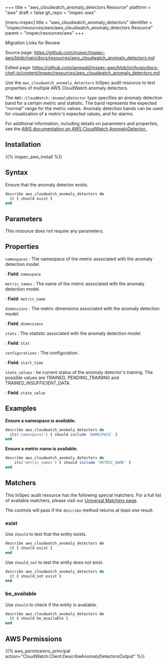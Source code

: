 +++
title = "aws_cloudwatch_anomaly_detectors Resource"
platform = "aws"
draft = false
gh_repo = "inspec-aws"

[menu.inspec]
title = "aws_cloudwatch_anomaly_detectors"
identifier = "inspec/resources/aws/aws_cloudwatch_anomaly_detectors Resource"
parent = "inspec/resources/aws"
+++

<div class="admonition-note">
<p class="admonition-note-title">Migration Links for Review</p>
<div class="admonition-note-text">
<p>Source page: <a href="https://github.com/inspec/inspec-aws/blob/main/docs/resources/aws_cloudwatch_anomaly_detectors.md">https://github.com/inspec/inspec-aws/blob/main/docs/resources/aws_cloudwatch_anomaly_detectors.md</a></p>
<p>Edited page: <a href="https://github.com/ianmadd/inspec-aws/blob/im/hugo/docs-chef-io/content/inspec/resources/aws_cloudwatch_anomaly_detectors.md">https://github.com/ianmadd/inspec-aws/blob/im/hugo/docs-chef-io/content/inspec/resources/aws_cloudwatch_anomaly_detectors.md</a></p>
</div>
</div>


Use the `aws_cloudwatch_anomaly_detectors` InSpec audit resource to test properties of multiple AWS CloudWatch anomaly detectors.

The `AWS::CloudWatch::AnomalyDetector` type specifies an anomaly detection band for a certain metric and statistic. The band represents the expected "normal" range for the metric values. Anomaly detection bands can be used for visualization of a metric's expected values, and for alarms.

For additional information, including details on parameters and properties, see the [AWS documentation on AWS CloudWatch AnomalyDetector.](https://docs.aws.amazon.com/AWSCloudFormation/latest/UserGuide/aws-resource-cloudwatch-anomalydetector.html).

## Installation

{{% inspec_aws_install %}}

## Syntax

Ensure that the anomaly detector exists.

```ruby
describe aws_cloudwatch_anomaly_detectors do
  it { should exist }
end
```

## Parameters

This resource does not require any parameters.

## Properties

`namespaces`
: The namespace of the metric associated with the anomaly detection model.

: **Field**: `namespace`

`metric_names`
: The name of the metric associated with the anomaly detection model.

: **Field**: `metric_name`

`dimensions`
: The metric dimensions associated with the anomaly detection model.

: **Field**: `dimensions`

`stats`
: The statistic associated with the anomaly detection model.

: **Field**: `stat`

`configurations`
: The configuration.

: **Field**: `start_time`

`state_values`
: he current status of the anomaly detector's training. The possible values are TRAINED, PENDING_TRAINING and TRAINED_INSUFFICIENT_DATA.

: **Field**: `state_value`

## Examples

**Ensure a namespace is available.**

```ruby
describe aws_cloudwatch_anomaly_detectors do
  its('namespaces') { should include 'NAMESPACE' }
end
```

**Ensure a metric name is available.**

```ruby
describe aws_cloudwatch_anomaly_detectors do
    its('metric_names') { should include 'METRIC_NAME' }
end
```

## Matchers

This InSpec audit resource has the following special matchers. For a full list of available matchers, please visit our [Universal Matchers page](https://www.inspec.io/docs/reference/matchers/).

The controls will pass if the `describe` method returns at least one result.

### exist

Use `should` to test that the entity exists.

```ruby
describe aws_cloudwatch_anomaly_detectors do
  it { should exist }
end
```

Use `should_not` to test the entity does not exist.

```ruby
describe aws_cloudwatch_anomaly_detectors do
  it { should_not exist }
end
```

### be_available

Use `should` to check if the entity is available.

```ruby
describe aws_cloudwatch_anomaly_detectors do
  it { should be_available }
end
```

## AWS Permissions

{{% aws_permissions_principal action="CloudWatch:Client:DescribeAnomalyDetectorsOutput" %}}
